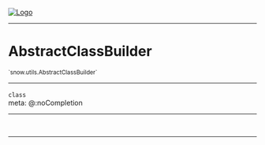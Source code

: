 
[![Logo](../../../images/logo.png)](../../../api/index.html)

---



<h1>AbstractClassBuilder</h1>
<small>`snow.utils.AbstractClassBuilder`</small>



---

`class`
<span class="meta">
<br/>meta: @:noCompletion
</span>


---

&nbsp;
&nbsp;









---

&nbsp;
&nbsp;
&nbsp;
&nbsp;